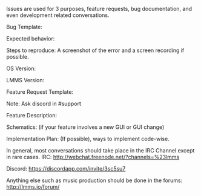 Issues are used for 3 purposes, feature requests, bug documentation, and even development related conversations.

Bug Template:

Expected behavior:

Steps to reproduce:
A screenshot of the error and a screen recording if possible.

OS Version:

LMMS Version:

Feature Request Template:

Note: Ask discord in #support

Feature Description:

Schematics:
(if your feature involves a new GUI or GUI change)

Implementation Plan:
(If possible), ways to implement code-wise.


In general, most conversations should take place in the IRC Channel except in rare cases.
IRC:
http://webchat.freenode.net/?channels=%23lmms

Discord:
https://discordapp.com/invite/3sc5su7

Anything else such as music production should be done in the forums:
http://lmms.io/forum/
